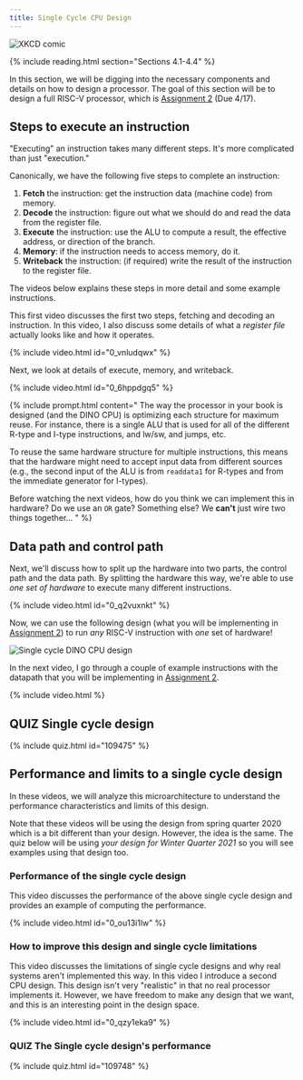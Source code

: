 ```yaml
---
title: Single Cycle CPU Design
---
```


![XKCD comic](https://imgs.xkcd.com/comics/old_days.png)

{% include reading.html section="Sections 4.1-4.4" %}

In this section, we will be digging into the necessary components and details on how to design a processor.
The goal of this section will be to design a full RISC-V processor, which is [Assignment 2](https://github.com/jlpteaching/dinocpu-sq20/blob/master/assignments/assignment-2.md) (Due 4/17).

## Steps to execute an instruction

"Executing" an instruction takes many different steps.
It's more complicated than just "execution."

Canonically, we have the following five steps to complete an instruction:

1. **Fetch** the instruction: get the instruction data (machine code) from memory.
2. **Decode** the instruction: figure out what we should do and read the data from the register file.
3. **Execute** the instruction: use the ALU to compute a result, the effective address, or direction of the branch.
4. **Memory**: if the instruction needs to access memory, do it.
5. **Writeback** the instruction: (if required) write the result of the instruction to the register file.

The videos below explains these steps in more detail and some example instructions.

This first video discusses the first two steps, fetching and decoding an instruction.
In this video, I also discuss some details of what a *register file* actually looks like and how it operates.

{% include video.html id="0_vnludqwx" %}

Next, we look at details of execute, memory, and writeback.

{% include video.html id="0_6hppdgq5" %}

{% include prompt.html content="
The way the processor in your book is designed (and the DINO CPU) is optimizing each structure for maximum reuse.
For instance, there is a single ALU that is used for all of the different R-type and I-type instructions, and lw/sw, and jumps, etc.

To reuse the same hardware structure for multiple instructions, this means that the hardware might need to accept input data from different sources (e.g., the second input of the ALU is from `readdata1` for R-types and from the immediate generator for I-types).

Before watching the next videos, how do you think we can implement this in hardware? Do we use an `OR` gate? Something else? We **can't** just wire two things together...
" %}

## Data path and control path

Next, we'll discuss how to split up the hardware into two parts, the control path and the data path.
By splitting the hardware this way, we're able to use *one set of hardware* to execute many different instructions.

{% include video.html id="0_q2vuxnkt" %}

Now, we can use the following design (what you will be implementing in [Assignment 2](https://jlpteaching.github.io/dinocpu-wq21/assignments/assignment-2.html)) to run *any* RISC-V instruction with *one* set of hardware!

![Single cycle DINO CPU design](https://jlpteaching.github.io/dinocpu-wq21/assignments/single-cycle-no-control.svg)

In the next video, I go through a couple of example instructions with the datapath that you will be implementing in [Assignment 2](https://jlpteaching.github.io/dinocpu-wq21/assignments/assignment-2.html).

{% include video.html %}

## **QUIZ** Single cycle design

{% include quiz.html id="109475" %}

## Performance and limits to a single cycle design

In these videos, we will analyze this microarchitecture to understand the performance characteristics and limits of this design.

Note that these videos will be using the design from spring quarter 2020 which is a bit different than your design.
However, the idea is the same.
The quiz below will be using *your design for Winter Quarter 2021* so you will see examples using that design too.

### Performance of the single cycle design

This video discusses the performance of the above single cycle design and provides an example of computing the performance.

{% include video.html id="0_ou13i1lw" %}

### How to improve this design and single cycle limitations

This video discusses the limitations of single cycle designs and why real systems aren't implemented this way.
In this video I introduce a second CPU design.
This design isn't very "realistic" in that no real processor implements it.
However, we have freedom to make any design that we want, and this is an interesting point in the design space.

{% include video.html id="0_qzy1eka9" %}

### **QUIZ** The Single cycle design's performance

{% include quiz.html id="109748" %}
